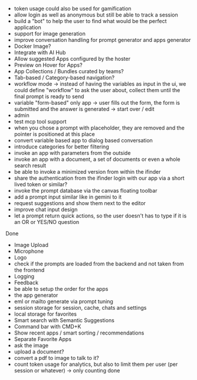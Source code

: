 - token usage could also be used for gamification
- allow login as well as anonymous but still be able to track a session
- build a "bot" to help the user to find what would be the perfect application
- support for image generation
- improve conversation handling for prompt generator and apps generator
- Docker Image?
- Integrate with AI Hub
- Allow suggested Apps configured by the hoster
- Preview on Hover for Apps?
- App Collections / Bundles curated by teams?
- Tab-based / Category-based navigation?
- workflow mode -> instead of having the variables as input in the ui, we could define "workflow" to ask the user about, collect them until the final prompt is ready to send
- variable "form-based" only app -> user fills out the form, the form is submitted and the answer is generated -> start over / edit 
- admin 
- test mcp tool support
- when you chose a prompt with placeholder, they are removed and the pointer is positioned at this place
- convert variable based app to dialog based conversation
- introduce categories for better filtering
- invoke an app with parameters from the outside
- invoke an app with a document, a set of documents or even a whole search result 
- be able to invoke a minimized version from within the ifinder
- share the authentication from the ifinder login with our app via a short lived token or similar?
- invoke the prompt database via the canvas floating toolbar
- add a prompt input similar like in gemini to it
- request suggestions and show them next to the editor
- improve chat input design
- let a prompt return quick actions, so the user doesn't has to type if it is an OR or YES/NO question


Done
- Image Upload
- Microphone
- Logo
- check if the prompts are loaded from the backend and not taken from the frontend
- Logging
- Feedback
- be able to setup the order for the apps
- the app generator
- eml or mailto generate via prompt tuning
- session storage for session, cache, chats and settings
- local storage for favorites
- Smart search with Semantic Suggestions
- Command bar with CMD+K
- Show recent apps / smart sorting / recommendations
- Separate Favorite Apps
- ask the image
- upload a document?
- convert a pdf to image to talk to it?
- count token usage for analytics, but also to limit them per user (per session or whatever) -> only counting done





